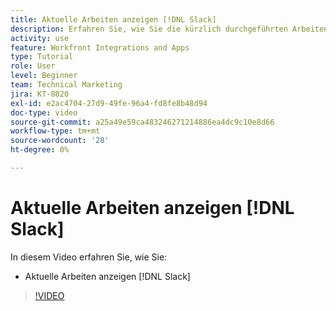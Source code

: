 ```yaml
---
title: Aktuelle Arbeiten anzeigen [!DNL Slack]
description: Erfahren Sie, wie Sie die kürzlich durchgeführten Arbeiten im Slack ansehen können.
activity: use
feature: Workfront Integrations and Apps
type: Tutorial
role: User
level: Beginner
team: Technical Marketing
jira: KT-8820
exl-id: e2ac4704-27d9-49fe-96a4-fd8fe8b48d94
doc-type: video
source-git-commit: a25a49e59ca483246271214886ea4dc9c10e8d66
workflow-type: tm+mt
source-wordcount: '28'
ht-degree: 0%

---
```


# Aktuelle Arbeiten anzeigen [!DNL Slack]

In diesem Video erfahren Sie, wie Sie:

* Aktuelle Arbeiten anzeigen [!DNL Slack]

>[!VIDEO](https://video.tv.adobe.com/v/335120/?quality=12&learn=on)
